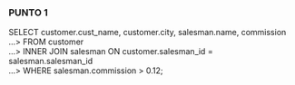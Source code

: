 ### PUNTO 1
SELECT customer.cust_name, customer.city, salesman.name, commission<br />
   ...> FROM customer<br />
   ...> INNER JOIN salesman ON customer.salesman_id = salesman.salesman_id<br />
   ...> WHERE salesman.commission > 0.12;


